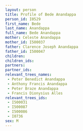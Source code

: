 ```yaml
---
layout: person
title: Profile of Bede Anandappa
person_id: I0529
first_name: Bede
last_name: Anandappa
full_name: Bede Anandappa
mother: Celeste Anandappa
mother_id: I500037
father: Clarence Joseph Anandappa
father_id: I500047
children:
children_ids:
partners:
partner_ids:
relevant_trees_names:
 - Peter Benedict Anandappa
 - Anthony Francis Anandappa
 - Peter Braze Anandappa
 - Francis Dionysius Alles
relevant_trees_ids:
 - I500031
 - I500087
 - I500086
 - I0736
sex: M
---
```


